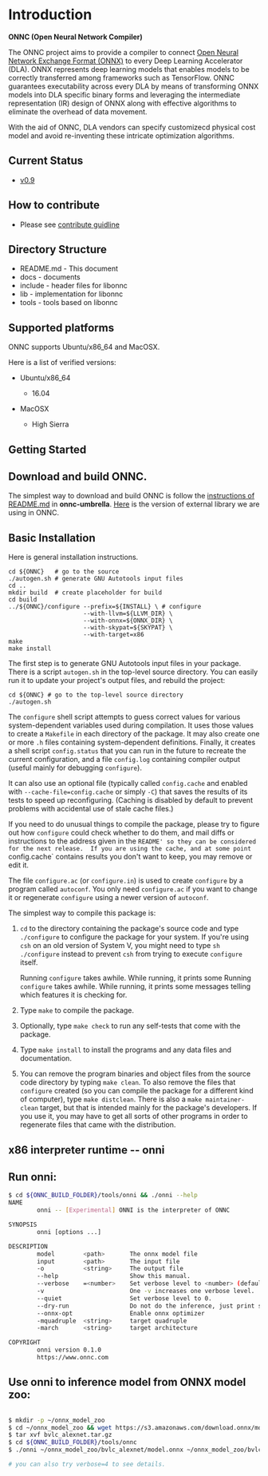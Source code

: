 # Introduction

**ONNC (Open Neural Network Compiler)**

The ONNC project aims to provide a compiler to
connect [Open Neural Network Exchange Format (ONNX)](https://onnx.ai/)
to every Deep Learning Accelerator (DLA). ONNX represents deep learning
models that enables models to be correctly transferred among frameworks
such as TensorFlow. ONNC guarantees executability across every DLA by
means of transforming ONNX models into DLA specific binary forms and
leveraging the intermediate representation (IR) design of ONNX along with
effective algorithms to eliminate the overhead of data movement.

With the aid of ONNC, DLA vendors can specify customizecd physical cost
model and avoid re-inventing these intricate optimization algorithms.

## Current Status

* [v0.9](https://github.com/ONNC/onnc/releases)

## How to contribute

* Please see [contribute guidline](https://github.com/ONNC/onnc/CONTRIBUTING.md)
 
## Directory Structure
* README.md - This document
* docs      - documents
* include   - header files for libonnc
* lib       - implementation for libonnc
* tools     - tools based on libonnc

## Supported platforms

ONNC supports Ubuntu/x86_64 and MacOSX.

Here is a list of verified versions:
* Ubuntu/x86_64
  - 16.04

* MacOSX
  - High Sierra

## Getting Started

## Download and build ONNC.
The simplest way to download and build ONNC is follow the
[instructions of README.md](https://github.com/ONNC/onnc-umbrella) in **onnc-umbrella**.
[Here](https://github.com/ONNC/onnc-umbrella/tree/master/external) is the version of external library we are using in ONNC. 

## Basic Installation
Here is general installation instructions.

```
cd ${ONNC}   # go to the source
./autogen.sh # generate GNU Autotools input files
cd ..
mkdir build  # create placeholder for build
cd build
../${ONNC}/configure --prefix=${INSTALL} \ # configure
                     --with-llvm=${LLVM_DIR} \
                     --with-onnx=${ONNX_DIR} \
                     --with-skypat=${SKYPAT} \
                     --with-target=x86
make
make install
```

The first step is to generate GNU Autotools input files in your package.
There is a script `autogen.sh` in the top-level source directory. You can
easily run it to update your project's output files, and rebuild the project:

```
cd ${ONNC} # go to the top-level source directory
./autogen.sh
```

The `configure` shell script attempts to guess correct values for
various system-dependent variables used during compilation.  It uses
those values to create a `Makefile` in each directory of the package.
It may also create one or more `.h` files containing system-dependent
definitions.  Finally, it creates a shell script `config.status` that
you can run in the future to recreate the current configuration, and a
file `config.log` containing compiler output (useful mainly for
debugging `configure`).

It can also use an optional file (typically called `config.cache`
and enabled with `--cache-file=config.cache` or simply `-C`) that saves
the results of its tests to speed up reconfiguring.  (Caching is
disabled by default to prevent problems with accidental use of stale
cache files.)

If you need to do unusual things to compile the package, please try
to figure out how `configure` could check whether to do them, and mail
diffs or instructions to the address given in the `README' so they can
be considered for the next release.  If you are using the cache, and at
some point `config.cache` contains results you don't want to keep, you
may remove or edit it.

   The file `configure.ac` (or `configure.in`) is used to create
`configure` by a program called `autoconf`.  You only need
`configure.ac` if you want to change it or regenerate `configure` using
a newer version of `autoconf`.

The simplest way to compile this package is:

1. `cd` to the directory containing the package's source code and type
   `./configure` to configure the package for your system.  If you're
   using `csh` on an old version of System V, you might need to type
   `sh ./configure` instead to prevent `csh` from trying to execute
   `configure` itself.

   Running `configure` takes awhile.  While running, it prints some
   Running `configure` takes awhile.  While running, it prints some
   messages telling which features it is checking for.

2. Type `make` to compile the package.

3. Optionally, type `make check` to run any self-tests that come with
   the package.

4. Type `make install` to install the programs and any data files and
   documentation.

5. You can remove the program binaries and object files from the
   source code directory by typing `make clean`.  To also remove the
   files that `configure` created (so you can compile the package for
   a different kind of computer), type `make distclean`.  There is
   also a `make maintainer-clean` target, but that is intended mainly
   for the package's developers.  If you use it, you may have to get
   all sorts of other programs in order to regenerate files that came
   with the distribution.

## x86 interpreter runtime -- onni

## Run onni:

```bash
$ cd ${ONNC_BUILD_FOLDER}/tools/onni && ./onni --help
NAME
        onni -- [Experimental] ONNI is the interpreter of ONNC

SYNOPSIS
        onni [options ...]

DESCRIPTION
        model        <path>       The onnx model file
        input        <path>       The input file
        -o           <string>     The output file
        --help                    Show this manual.
        --verbose    =<number>    Set verbose level to <number> (default is 1).
        -v                        One -v increases one verbose level.
        --quiet                   Set verbose level to 0.
        --dry-run                 Do not do the inference, just print statistics.
        --onnx-opt                Enable onnx optimizer
        -mquadruple  <string>     target quadruple
        -march       <string>     target architecture

COPYRIGHT
        onni version 0.1.0
        https://www.onnc.com
```

## Use onni to inference model from ONNX model zoo:
```bash

$ mkdir -p ~/onnx_model_zoo
$ cd ~/onnx_model_zoo && wget https://s3.amazonaws.com/download.onnx/models/opset_8/bvlc_alexnet.tar.gz
$ tar xvf bvlc_alexnet.tar.gz
$ cd ${ONNC_BUILD_FOLDER}/tools/onnc
$ ./onni ~/onnx_model_zoo/bvlc_alexnet/model.onnx ~/onnx_model_zoo/bvlc_alexnet/test_data_set_0/input_0.pb 

# you can also try verbose=4 to see details.

```

